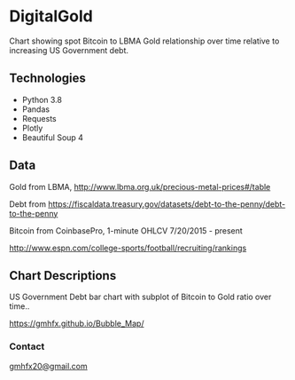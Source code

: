 # DigitalGold

Chart showing spot Bitcoin to LBMA Gold relationship over time relative to increasing US Government debt.

## Technologies

* Python 3.8
* Pandas
* Requests
* Plotly
* Beautiful Soup 4

## Data

Gold from LBMA, http://www.lbma.org.uk/precious-metal-prices#/table

Debt from https://fiscaldata.treasury.gov/datasets/debt-to-the-penny/debt-to-the-penny

Bitcoin from CoinbasePro, 1-minute OHLCV 7/20/2015 - present

http://www.espn.com/college-sports/football/recruiting/rankings

## Chart Descriptions

US Government Debt bar chart with subplot of Bitcoin to Gold ratio over time..

https://gmhfx.github.io/Bubble_Map/

### Contact
gmhfx20@gmail.com
